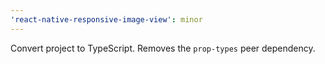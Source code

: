 ```yaml
---
'react-native-responsive-image-view': minor
---
```


Convert project to TypeScript. Removes the `prop-types` peer dependency.
